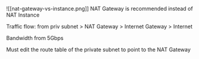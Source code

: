 ![[nat-gateway-vs-instance.png]]
NAT Gateway is recommended instead of NAT Instance

Traffic flow:  from priv subnet > NAT Gateway > Internet Gateway > Internet

Bandwidth from 5Gbps 

Must edit the route table of the private subnet to point to the NAT Gateway